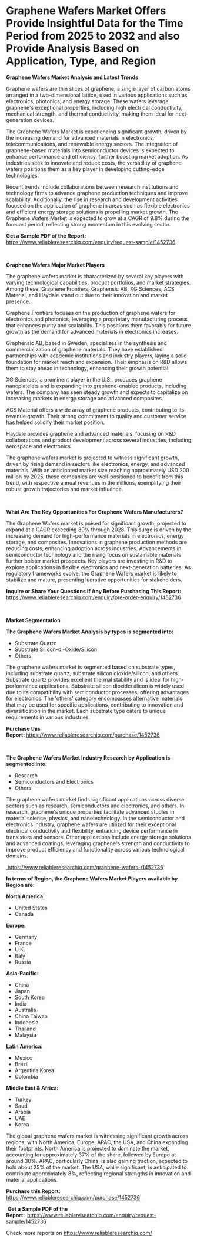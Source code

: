<p><h1>Graphene Wafers Market Offers Provide Insightful Data for the Time Period from 2025 to 2032 and also Provide Analysis Based on Application, Type, and Region</h1></p><p><strong>Graphene Wafers Market Analysis and Latest Trends</strong></p>
<p><p>Graphene wafers are thin slices of graphene, a single layer of carbon atoms arranged in a two-dimensional lattice, used in various applications such as electronics, photonics, and energy storage. These wafers leverage graphene's exceptional properties, including high electrical conductivity, mechanical strength, and thermal conductivity, making them ideal for next-generation devices.</p><p>The Graphene Wafers Market is experiencing significant growth, driven by the increasing demand for advanced materials in electronics, telecommunications, and renewable energy sectors. The integration of graphene-based materials into semiconductor devices is expected to enhance performance and efficiency, further boosting market adoption. As industries seek to innovate and reduce costs, the versatility of graphene wafers positions them as a key player in developing cutting-edge technologies.</p><p>Recent trends include collaborations between research institutions and technology firms to advance graphene production techniques and improve scalability. Additionally, the rise in research and development activities focused on the application of graphene in areas such as flexible electronics and efficient energy storage solutions is propelling market growth. The Graphene Wafers Market is expected to grow at a CAGR of 9.8% during the forecast period, reflecting strong momentum in this evolving sector.</p></p>
<p><strong>Get a Sample PDF of the Report:&nbsp;</strong> <a href="https://www.reliableresearchiq.com/enquiry/request-sample/1452736?utm_campaign=2396&utm_medium=2&utm_source=Github&utm_content=ia&utm_term=12022025&utm_id=graphene-wafers">https://www.reliableresearchiq.com/enquiry/request-sample/1452736</a></p>
<p>&nbsp;</p>
<p><strong>Graphene Wafers Major Market Players</strong></p>
<p><p>The graphene wafers market is characterized by several key players with varying technological capabilities, product portfolios, and market strategies. Among these, Graphene Frontiers, Graphensic AB, XG Sciences, ACS Material, and Haydale stand out due to their innovation and market presence.</p><p>Graphene Frontiers focuses on the production of graphene wafers for electronics and photonics, leveraging a proprietary manufacturing process that enhances purity and scalability. This positions them favorably for future growth as the demand for advanced materials in electronics increases. </p><p>Graphensic AB, based in Sweden, specializes in the synthesis and commercialization of graphene materials. They have established partnerships with academic institutions and industry players, laying a solid foundation for market reach and expansion. Their emphasis on R&D allows them to stay ahead in technology, enhancing their growth potential.</p><p>XG Sciences, a prominent player in the U.S., produces graphene nanoplatelets and is expanding into graphene-enabled products, including wafers. The company has seen steady growth and expects to capitalize on increasing markets in energy storage and advanced composites.</p><p>ACS Material offers a wide array of graphene products, contributing to its revenue growth. Their strong commitment to quality and customer service has helped solidify their market position.</p><p>Haydale provides graphene and advanced materials, focusing on R&D collaborations and product development across several industries, including aerospace and electronics.</p><p>The graphene wafers market is projected to witness significant growth, driven by rising demand in sectors like electronics, energy, and advanced materials. With an anticipated market size reaching approximately USD 200 million by 2025, these companies are well-positioned to benefit from this trend, with respective annual revenues in the millions, exemplifying their robust growth trajectories and market influence.</p></p>
<p>&nbsp;</p>
<p><strong>What Are The Key Opportunities For Graphene Wafers Manufacturers?</strong></p>
<p><p>The Graphene Wafers market is poised for significant growth, projected to expand at a CAGR exceeding 30% through 2028. This surge is driven by the increasing demand for high-performance materials in electronics, energy storage, and composites. Innovations in graphene production methods are reducing costs, enhancing adoption across industries. Advancements in semiconductor technology and the rising focus on sustainable materials further bolster market prospects. Key players are investing in R&D to explore applications in flexible electronics and next-generation batteries. As regulatory frameworks evolve, the Graphene Wafers market is likely to stabilize and mature, presenting lucrative opportunities for stakeholders.</p></p>
<p><strong>Inquire or Share Your Questions If Any Before Purchasing This Report:</strong> <a href="https://www.reliableresearchiq.com/enquiry/pre-order-enquiry/1452736?utm_campaign=2396&utm_medium=2&utm_source=Github&utm_content=ia&utm_term=12022025&utm_id=graphene-wafers">https://www.reliableresearchiq.com/enquiry/pre-order-enquiry/1452736</a></p>
<p>&nbsp;</p>
<p><strong>Market Segmentation</strong></p>
<p><strong>The Graphene Wafers Market Analysis by types is segmented into:</strong></p>
<p><ul><li>Substrate Quartz</li><li>Substrate Silicon-di-Oxide/Silicon</li><li>Others</li></ul></p>
<p><p>The graphene wafers market is segmented based on substrate types, including substrate quartz, substrate silicon dioxide/silicon, and others. Substrate quartz provides excellent thermal stability and is ideal for high-performance applications. Substrate silicon dioxide/silicon is widely used due to its compatibility with semiconductor processes, offering advantages for electronics. The 'others' category encompasses alternative materials that may be used for specific applications, contributing to innovation and diversification in the market. Each substrate type caters to unique requirements in various industries.</p></p>
<p><strong>Purchase this Report:&nbsp;</strong><a href="https://www.reliableresearchiq.com/purchase/1452736?utm_campaign=2396&utm_medium=2&utm_source=Github&utm_content=ia&utm_term=12022025&utm_id=graphene-wafers">https://www.reliableresearchiq.com/purchase/1452736</a></p>
<p>&nbsp;</p>
<p><strong>The Graphene Wafers Market Industry Research by Application is segmented into:</strong></p>
<p><ul><li>Research</li><li>Semiconductors and Electronics</li><li>Others</li></ul></p>
<p><p>The graphene wafers market finds significant applications across diverse sectors such as research, semiconductors and electronics, and others. In research, graphene's unique properties facilitate advanced studies in material science, physics, and nanotechnology. In the semiconductor and electronics industry, graphene wafers are utilized for their exceptional electrical conductivity and flexibility, enhancing device performance in transistors and sensors. Other applications include energy storage solutions and advanced coatings, leveraging graphene's strength and conductivity to improve product efficiency and functionality across various technological domains.</p></p>
<p><a href="https://www.reliableresearchiq.com/graphene-wafers-r1452736?utm_campaign=2396&utm_medium=2&utm_source=Github&utm_content=ia&utm_term=12022025&utm_id=graphene-wafers">&nbsp;https://www.reliableresearchiq.com/graphene-wafers-r1452736</a></p>
<p><strong>In terms of Region, the Graphene Wafers Market Players available by Region are:</strong></p>
<p>
    <p> <strong> North America: </strong>
        <ul>
            <li>United States</li>
            <li>Canada</li>
        </ul>
        </p> 
    <p> <strong> Europe: </strong>
        <ul>
            <li>Germany</li>
            <li>France</li>
            <li>U.K.</li>
            <li>Italy</li>
            <li>Russia</li>
        </ul>
        </p> 
    <p> <strong> Asia-Pacific: </strong>
        <ul>
            <li>China</li>
            <li>Japan</li>
            <li>South Korea</li>
            <li>India</li>
            <li>Australia</li>
            <li>China Taiwan</li>
            <li>Indonesia</li>
            <li>Thailand</li>
            <li>Malaysia</li>
        </ul>
        </p> 
    <p> <strong> Latin America: </strong>
        <ul>
            <li>Mexico</li>
            <li>Brazil</li>
            <li>Argentina Korea</li>
            <li>Colombia</li>
        </ul>
        </p> 
    <p> <strong> Middle East & Africa: </strong>
        <ul>
            <li>Turkey</li>
            <li>Saudi</li>
            <li>Arabia</li>
            <li>UAE</li>
            <li>Korea</li>
        </ul>
    </p>
    </p>
<p><p>The global graphene wafers market is witnessing significant growth across regions, with North America, Europe, APAC, the USA, and China expanding their footprints. North America is projected to dominate the market, accounting for approximately 37% of the share, followed by Europe at around 30%. APAC, particularly China, is also gaining traction, expected to hold about 25% of the market. The USA, while significant, is anticipated to contribute approximately 8%, reflecting regional strengths in innovation and material applications.</p></p>
<p><strong>Purchase this Report: </strong><a href="https://www.reliableresearchiq.com/purchase/1452736?utm_campaign=2396&utm_medium=2&utm_source=Github&utm_content=ia&utm_term=12022025&utm_id=graphene-wafers">https://www.reliableresearchiq.com/purchase/1452736</a></p>
<p>&nbsp;<strong>Get a Sample PDF of the Report:&nbsp;&nbsp;</strong><a href="https://www.reliableresearchiq.com/enquiry/request-sample/1452736?utm_campaign=2396&utm_medium=2&utm_source=Github&utm_content=ia&utm_term=12022025&utm_id=graphene-wafers">https://www.reliableresearchiq.com/enquiry/request-sample/1452736</a></p>
<p><strong></strong></p>
<p>Check more reports on <a href="https://www.reliableresearchiq.com/?utm_campaign=2396&utm_medium=2&utm_source=Github&utm_content=ia&utm_term=12022025&utm_id=graphene-wafers">https://www.reliableresearchiq.com/</a></p>